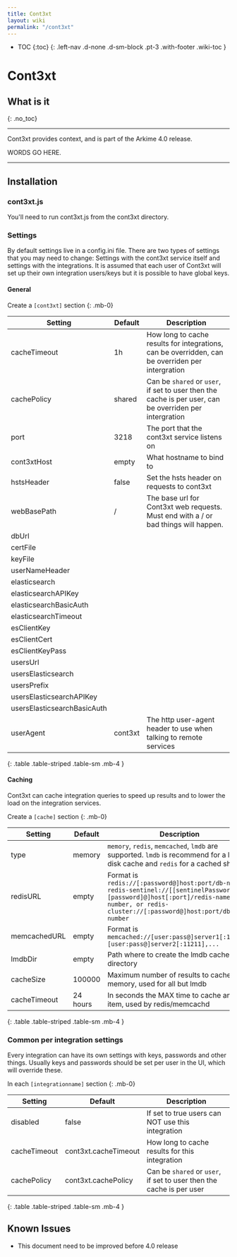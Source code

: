 ```yaml
---
title: Cont3xt
layout: wiki
permalink: "/cont3xt"
---
```


- TOC
{:toc}
{: .left-nav .d-none .d-sm-block .pt-3 .with-footer .wiki-toc }

<div class="collapse-btn d-none d-sm-block"
  onclick="toggleToc()">
  <span class="fa fa-angle-double-left">
  </span>
</div>

<div class="full-height-container with-footer pt-3 pr-2 pl-2 pb-3" markdown="1">

# Cont3xt
## What is it
{: .no_toc}

----

Cont3xt provides context, and is part of the Arkime 4.0 release.

WORDS GO HERE.

---

## Installation

### cont3xt.js

You'll need to run cont3xt.js from the cont3xt directory.

### Settings

By default settings live in a config.ini file.
There are two types of settings that you may need to change: Settings with the cont3xt service itself and settings with the integrations.
It is assumed that each user of Cont3xt will set up their own integration users/keys but it is possible to have global keys.


#### General
Create a `[cont3xt]` section
{: .mb-0}

Setting | Default | Description
--------|---------|------------
cacheTimeout | 1h | How long to cache results for integrations, can be overridden, can be overriden per intergration
cachePolicy | shared | Can be `shared` or `user`, if set to user then the cache is per user, can be overriden per intergration
port | 3218 | The port that the cont3xt service listens on
cont3xtHost | empty | What hostname to bind to
hstsHeader | false | Set the hsts header on requests to cont3xt
webBasePath | / | The base url for Cont3xt web requests. Must end with a / or bad things will happen.
dbUrl |
certFile |
keyFile |
userNameHeader |
elasticsearch |
elasticsearchAPIKey |
elasticsearchBasicAuth |
elasticsearchTimeout |
esClientKey |
esClientCert |
esClientKeyPass |
usersUrl |
usersElasticsearch |
usersPrefix |
usersElasticsearchAPIKey |
usersElasticsearchBasicAuth |
userAgent | cont3xt | The http user-agent header to use when talking to remote services
{: .table .table-striped .table-sm .mb-4 }

#### Caching
Cont3xt can cache integration queries to speed up results and to lower the load on the integration services.


Create a `[cache]` section
{: .mb-0}

Setting | Default | Description
--------|---------|------------
type | memory | `memory`, `redis`, `memcached`, `lmdb` are supported. `lmdb` is recommend for a local disk cache and `redis` for a cached shared.
redisURL | empty | Format is `redis://[:password@]host:port/db-number, redis-sentinel://[[sentinelPassword]:[password]@]host[:port]/redis-name/db-number, or redis-cluster://[:password@]host:port/db-number`
memcachedURL | empty | Format is `memcached://[user:pass@]server1[:11211],[user:pass@]server2[:11211],...`
lmdbDir | empty | Path where to create the lmdb cache directory
cacheSize|100000|Maximum number of results to cache in memory, used for all but lmdb
cacheTimeout|24 hours| In seconds the MAX time to cache any item, used by redis/memcachd
{: .table .table-striped .table-sm .mb-4 }



### Common per integration settings

Every integration can have its own settings with keys, passwords and other things.
Usually keys and passwords should be set per user in the UI, which will override these.

In each `[integrationname]` section
{: .mb-0}

Setting | Default | Description
--------|---------|------------
disabled | false | If set to true users can NOT use this integration
cacheTimeout | cont3xt.cacheTimeout | How long to cache results for this integration
cachePolicy | cont3xt.cachePolicy | Can be `shared` or `user`, if set to user then the cache is per user
{: .table .table-striped .table-sm .mb-4 }

## Known Issues
* This document need to be improved before 4.0 release

</div>
